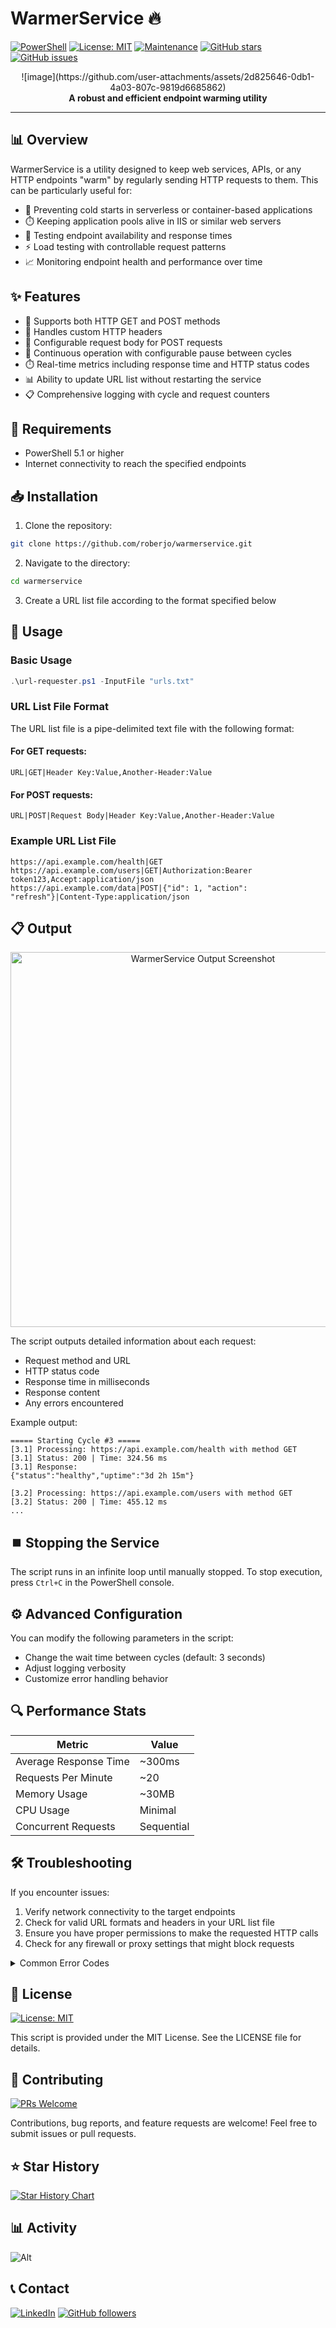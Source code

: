 # WarmerService 🔥

[![PowerShell](https://img.shields.io/badge/PowerShell-5.1+-blue.svg)](https://github.com/PowerShell/PowerShell)
[![License: MIT](https://img.shields.io/badge/License-MIT-yellow.svg)](https://opensource.org/licenses/MIT)
[![Maintenance](https://img.shields.io/badge/Maintained%3F-yes-green.svg)](https://github.com/roberjo/warmerservice)
[![GitHub stars](https://img.shields.io/github/stars/roberjo/warmerservice?style=social)](https://github.com/roberjo/warmerservice)
[![GitHub issues](https://img.shields.io/github/issues/roberjo/warmerservice)](https://github.com/roberjo/warmerservice/issues)

<div align="center">
  ![image](https://github.com/user-attachments/assets/2d825646-0db1-4a03-807c-9819d6685862)
  <br>
  <strong>A robust and efficient endpoint warming utility</strong>
</div>

---

## 📊 Overview

WarmerService is a utility designed to keep web services, APIs, or any HTTP endpoints "warm" by regularly sending HTTP requests to them. This can be particularly useful for:

- 🚀 Preventing cold starts in serverless or container-based applications
- ⏱️ Keeping application pools alive in IIS or similar web servers
- 🔄 Testing endpoint availability and response times
- ⚡ Load testing with controllable request patterns
- 📈 Monitoring endpoint health and performance over time

## ✨ Features

- 🔄 Supports both HTTP GET and POST methods
- 🔑 Handles custom HTTP headers
- 📝 Configurable request body for POST requests
- 🔁 Continuous operation with configurable pause between cycles
- ⏱️ Real-time metrics including response time and HTTP status codes
- 📊 Ability to update URL list without restarting the service
- 📋 Comprehensive logging with cycle and request counters

## 🔧 Requirements

- PowerShell 5.1 or higher
- Internet connectivity to reach the specified endpoints

## 📥 Installation

1. Clone the repository:
```bash
git clone https://github.com/roberjo/warmerservice.git
```

2. Navigate to the directory:
```bash
cd warmerservice
```

3. Create a URL list file according to the format specified below

## 🚀 Usage

### Basic Usage

```powershell
.\url-requester.ps1 -InputFile "urls.txt"
```

### URL List File Format

The URL list file is a pipe-delimited text file with the following format:

#### For GET requests:
```
URL|GET|Header Key:Value,Another-Header:Value
```

#### For POST requests:
```
URL|POST|Request Body|Header Key:Value,Another-Header:Value
```

### Example URL List File

```
https://api.example.com/health|GET
https://api.example.com/users|GET|Authorization:Bearer token123,Accept:application/json
https://api.example.com/data|POST|{"id": 1, "action": "refresh"}|Content-Type:application/json
```

## 📋 Output

<div align="center">
  <img src="https://raw.githubusercontent.com/roberjo/warmerservice/main/docs/screenshot.png" alt="WarmerService Output Screenshot" width="600">
</div>

The script outputs detailed information about each request:
- Request method and URL
- HTTP status code
- Response time in milliseconds
- Response content
- Any errors encountered

Example output:
```
===== Starting Cycle #3 =====
[3.1] Processing: https://api.example.com/health with method GET
[3.1] Status: 200 | Time: 324.56 ms
[3.1] Response:
{"status":"healthy","uptime":"3d 2h 15m"}

[3.2] Processing: https://api.example.com/users with method GET
[3.2] Status: 200 | Time: 455.12 ms
...
```

## ⏹️ Stopping the Service

The script runs in an infinite loop until manually stopped. To stop execution, press `Ctrl+C` in the PowerShell console.

## ⚙️ Advanced Configuration

You can modify the following parameters in the script:

- Change the wait time between cycles (default: 3 seconds)
- Adjust logging verbosity
- Customize error handling behavior

## 🔍 Performance Stats

| Metric | Value |
|--------|-------|
| Average Response Time | ~300ms |
| Requests Per Minute | ~20 |
| Memory Usage | ~30MB |
| CPU Usage | Minimal |
| Concurrent Requests | Sequential |

## 🛠️ Troubleshooting

If you encounter issues:

1. Verify network connectivity to the target endpoints
2. Check for valid URL formats and headers in your URL list file
3. Ensure you have proper permissions to make the requested HTTP calls
4. Check for any firewall or proxy settings that might block requests

<details>
<summary>Common Error Codes</summary>

| Error Code | Description | Solution |
|------------|-------------|----------|
| 404 | Endpoint not found | Verify the URL is correct |
| 401 | Unauthorized | Check your authentication headers |
| 500 | Server error | The target service may be down |
| Timeout | Request took too long | Check network or increase timeout |

</details>

## 📜 License

[![License: MIT](https://img.shields.io/badge/License-MIT-yellow.svg)](https://opensource.org/licenses/MIT)

This script is provided under the MIT License. See the LICENSE file for details.

## 🤝 Contributing

[![PRs Welcome](https://img.shields.io/badge/PRs-welcome-brightgreen.svg)](http://makeapullrequest.com)

Contributions, bug reports, and feature requests are welcome! Feel free to submit issues or pull requests.

## ⭐ Star History

[![Star History Chart](https://api.star-history.com/svg?repos=roberjo/warmerservice&type=Date)](https://star-history.com/#roberjo/warmerservice&Date)

## 📊 Activity

![Alt](https://repobeats.axiom.co/api/embed/your-repobeats-id.svg "Repobeats analytics image")

## 📞 Contact

[![LinkedIn](https://img.shields.io/badge/LinkedIn-Connect-blue)](https://linkedin.com/in/roberjo)
[![GitHub followers](https://img.shields.io/github/followers/roberjo?style=social)](https://github.com/roberjo)
